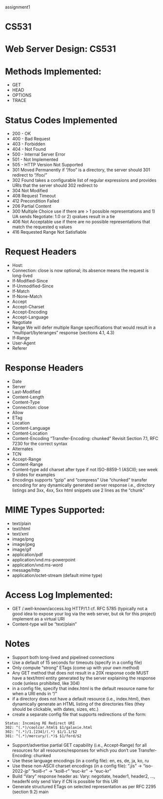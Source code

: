 assignment1
# CS531

# 
# Web Server Design: CS531
#

# Methods Implemented:
* GET
* HEAD
* OPTIONS
* TRACE

# Status Codes Implemented

* 200 - OK
* 400 - Bad Request
* 403 - Forbidden
* 404 - Not Found
* 500 - Internal Server Error
* 501 - Not Implemented
* 505 - HTTP Version Not Supported
* 301 Moved Permanently
if “/foo” is a directory, the server should 301 redirect to “/foo/”
* 302 Found
takes a configurable list of regular expressions and provides URIs that the server should 302 redirect to
* 304 Not Modified
* 408 Request Timeout
* 412 Precondition Failed
* 206 Partial Content
* 300 Multiple Choice
use if there are > 1 possible representations and 1) UA sends Negotiate: 1.0 or 2) qvalues result in a tie
* 406 Not Acceptable
use if there are no possible representations that match the requested q values
* 416 Requested Range Not Satisfiable
# Request Headers

* Host:
* Connection: close
is now optional; its absence means the request is long-lived
* If-Modified-Since
* If-Unmodified-Since
* If-Match
* If-None-Match
* Accept
* Accept-Charset
* Accept-Encoding
* Accept-Language
* Negotiate
* Range
We will defer multiple Range specifications that would result in a “multipart/byteranges” response (sections 4.1, 4.3)
* If-Range
* User-Agent
* Referer
# Response Headers
* Date
* Server
* Last-Modified
* Content-Length
* Content-Type
* Connection: close
* Allow
* ETag
* Location
* Content-Language
* Content-Location
* Content-Encoding
“Transfer-Encoding: chunked”
Revisit Section 7.1, RFC 7230 for the correct syntax
* Alternates
* TCN
* Accept-Range
* Content-Range
* Content-type
add charset after type if not ISO-8859-1 (ASCII); see week 9 slides for examples
* Encodings
supports “gzip” and “compress”
Use “chunked” transfer encoding for any dynamically generated server response
i.e., directory listings and 3xx, 4xx, 5xx html snippets
use 2 lines as the “chunk”
# MIME Types Supported:

* text/plain
* text/html
* text/xml
* image/png
* image/jpeg
* image/gif
* application/pdf
* application/vnd.ms-powerpoint
* application/vnd.ms-word
* message/http
* application/octet-stream (default mime type)

# Access Log Implemented:

* GET /.well-known/access.log HTTP/1.1
cf. RFC 5785
(typically not a good idea to expose your log via the web server, but ok for this project)
implement as a virtual URI
* Content-type will be “text/plain”

# Notes

* Support both long-lived and pipelined connections
* Use a default of 15 seconds for timeouts (specify in a config file)
* Only compute “strong” ETags (come up with your own method)
* Any GET method that does not result in a 20X response code MUST have a text/html entity generated by the server explaining the response code (unless prohibited, like 304)
* in a config file, specify that index.html is the default resource name for when a URI ends in “/”
* if a directory does not have a default resource (i.e., index.html), then dynamically generate an HTML listing of the directories files (they should be clickable, with dates, sizes, etc.)
* create a separate config file that supports redirections of the form:
 ```
Status: Incoming RE Redirect URI 
302: ^(.*)/coolcar.html$ $1/galaxie.html 
302: ^(.*)/1.[234]/(.*) $1/1.1/$2 
301: ^(.*)/mercury/(.*)$ $1/ford/$2
```
* Support/advertise partial GET capability (i.e., Accept-Range) for all resources for all resources/responses for which you don’t use Transfer-Encoding: chunked
* Use these language encodings (in a config file):
en, es, de, ja, ko, ru
* Use these non-ASCII charset encodings (in a config file):
“.jis” -> “iso-2022-jp”
“koi8-r” -> “koi8-r”
“euc-kr” -> “euc-kr”
* Build “Vary” response header as:
Vary: negotiate, header1, header2, …, headerN
only send Vary if CN is possible for this URI
* Generate structured ETags on selected representation as per RFC 2295 (section 9.2)
main
